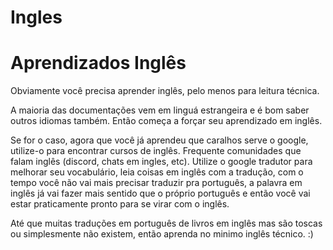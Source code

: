 # Ingles

# Aprendizados Inglês

Obviamente você precisa aprender inglês, pelo menos para leitura técnica. 

A maioria das documentações vem em linguá estrangeira e é bom saber outros idiomas também. Então começa a forçar seu aprendizado em inglês. 

Se for o caso, agora que você já aprendeu que caralhos serve o google, utilize-o para encontrar cursos de inglês.
Frequente comunidades que falam inglês (discord, chats em ingles, etc). Utilize o google tradutor para melhorar seu vocabulário, leia coisas em inglês com a tradução, com o tempo você não vai mais precisar traduzir pra português, a palavra em inglês já vai fazer mais sentido que o próprio português e então você vai estar praticamente pronto para se virar com o inglês.

Até que muitas traduções em português de livros em inglês mas são toscas ou simplesmente não existem, então aprenda no minimo inglês técnico. :)
